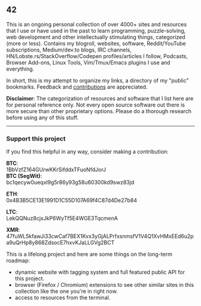 ## 42

This is an ongoing personal collection of over 4000+ sites and resources that I use or have used in the past to learn programming, puzzle-solving, web development and other intellectually stimulating things, categorized (more or less). Contains my blogroll, websites, software, Reddit/YouTube subscriptions, Medium/dev.to blogs, IRC channels, HN/Lobste.rs/StackOverflow/Codepen profiles/articles I follow, Podcasts, Browser Add-ons, Linux Tools, Vim/Tmux/Emacs plugins I use and everything.

In short, this is my attempt to organize my links, a directory of my "public" bookmarks. Feedback and [contributions](CONTRIBUTING.md) are appreciated.

__Disclaimer__: The categorization of resources and software that I list here are for personal reference only. Not every open source software out there is more secure than other proprietary options. Please do a thorough research before using any of this stuff.

---

### Support this project

If you find this helpful in any way, consider making a contribution:

__BTC__:<br />
1BbVzfZ164GUrwKKrSifddxTFuoNfdJorJ <br />
__BTC (SegWit)__:<br />
bc1qecyw0ueqxl9g5r86y93g58u60300kd9swz83jd

__ETH__:<br />
0x4B3B5CE13E1991D1C55D107A69f4C87d4De27b84

__LTC__:<br />
LekQQNuz8cjxJkP6WyTf5E4WGE3TqcmenA

__XMR__:<br />
47fuWL5kfawJi33cwCaf7BEX1Kvx3yGjALPrfxsnmsfV1V4Q1XvHMxEEd6u2pa9uQrHp8y868ZdsocE7hxvKJaLLGVg2BCT

This is a lifelong project and here are some things on the long-term roadmap:

- dynamic website with tagging system and full featured public API for this project.
- browser (Firefox / Chromium) extensions to see other similar sites in this collection like the one you're in right now.
- access to resources from the terminal.
